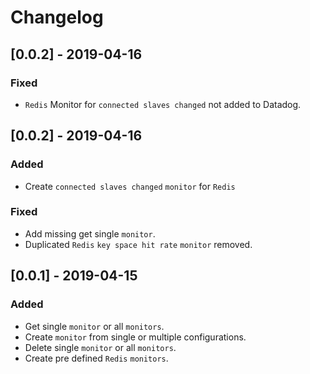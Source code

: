 # Changelog

## [0.0.2] - 2019-04-16

### Fixed

- `Redis` Monitor for `connected slaves changed` not added to Datadog.

## [0.0.2] - 2019-04-16

### Added

- Create `connected slaves changed` `monitor` for `Redis`

### Fixed

- Add missing get single `monitor`.
- Duplicated `Redis` `key space hit rate` `monitor` removed.

## [0.0.1] - 2019-04-15

### Added

- Get single `monitor` or all `monitors`.
- Create `monitor` from single or multiple configurations.
- Delete single `monitor` or all `monitors`.
- Create pre defined `Redis` `monitors`.
